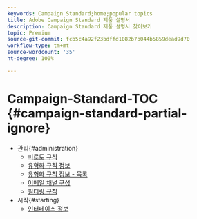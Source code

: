 ```yaml
---
keywords: Campaign Standard;home;popular topics
title: Adobe Campaign Standard 제품 설명서
description: Campaign Standard 제품 설명서 찾아보기
topic: Premium
source-git-commit: fcb5c4a92f23bdffd1082b7b044b5859dead9d70
workflow-type: tm+mt
source-wordcount: '35'
ht-degree: 100%

---
```



# Campaign-Standard-TOC {#campaign-standard-partial-ignore}

+ 관리{#administration}
   + [피로도 규칙](sending/using/fatigue-rules.md)
   + [유형화 규칙 정보](sending/using/about-typology-rules.md)
   + [유형화 규칙 정보 - 목록](sending/using/about-typology-rules.md#typology-rules)
   + [이메일 채널 구성](administration/using/configuring-email-channel.md)
   + [필터링 규칙](sending/using/filtering-rules.md)
+ 시작{#starting}
   + [인터페이스 정보](start/using/about-the-interface.md)
